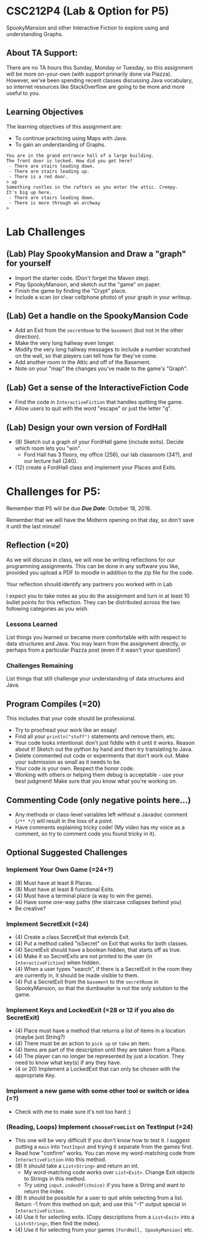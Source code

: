 # CSC212P4 (Lab & Option for P5)

SpookyMansion and other Interactive Fiction to explore using and understanding Graphs.

## About TA Support:
There are no TA hours this Sunday, Monday or Tuesday, so this assignment will be more on-your-own (with support primarily done via Piazza). However, we've been spending recent classes discussing Java vocabulary, so internet resources like StackOverflow are going to be more and more useful to you.

## Learning Objectives
The learning objectives of this assignment are:
 - To continue practicing using Maps with Java.
 - To gain an understanding of Graphs.
 

```
You are in the grand entrance hall of a large building.
The front door is locked. How did you get here?
 - There are stairs leading down.
 - There are stairs leading up.
 - There is a red door.
> up
Something rustles in the rafters as you enter the attic. Creepy.
It's big up here.
 - There are stairs leading down.
 - There is more through an archway
> 
```

# Lab Challenges

## (Lab) Play SpookyMansion and Draw a "graph" for yourself
 - Import the starter code. (Don't forget the Maven step).
 - Play SpookyMansion, and sketch out the "game" on paper.
 - Finish the game by finding the "Crypt" place.
 - Include a scan (or clear cellphone photo) of your graph in your writeup.
 
## (Lab) Get a handle on the SpookyMansion Code
 - Add an Exit from the ``secretRoom`` to the ``basement`` (but not in the other direction).
 - Make the very long hallway even longer.
 - Modify the very long hallway messages to include a number scratched on the wall, so that players can tell how far they've come.
 - Add another room in the Attic and off of the Basement.
 - Note on your "map" the changes you've made to the game's "Graph".

## (Lab) Get a sense of the InteractiveFiction Code
 - Find the code in ``InteractiveFiction`` that handles quitting the game.
 - Allow users to quit with the word "escape" or just the letter "q".

## (Lab) Design your own version of FordHall
 - (8) Sketch out a graph of your FordHall game (include exits). Decide which room lets you "win".
     - Ford Hall has 3 floors, my office (256), our lab classroom (34?), and our lecture hall (240).
 - (12) create a FordHall class and implement your Places and Exits.

# Challenges for P5:

Remember that P5 will be due ***Due Date***: October 18, 2018.

Remember that we will have the Midterm opening on that day, so don't save it until the last minute!

## Reflection (=20)

As we will discuss in class, we will now be writing reflections for our programming assignments. This can be done in any software you like, provided you upload a PDF to moodle in addition to the zip file for the code.

Your reflection should identify any partners you worked with in Lab

I expect you to take notes as you do the assignment and turn in at least 10 bullet points for this reflection. They can be distributed across the two following categories as you wish.

### Lessons Learned

List things you learned or became more comfortable with with respect to data structures and Java. You may learn from the assignment directly, or perhaps from a particular Piazza post (even if it wasn't your question!)

### Challenges Remaining

List things that still challenge your understanding of data structures and Java.

## Program Compiles (=20)
This includes that your code should be professional. 
- Try to proofread your work like an essay! 
- Find all your ``println("stuff")`` statements and remove them, etc.
- Your code looks intentional: don't just fiddle with it until it works. Reason about it! Sketch out the python by hand and then try translating to Java.
- Delete commented out code or experiments that don't work out. Make your submission as small as it needs to be.
- Your code is your own. Respect the honor code.
- Working with others or helping them debug is acceptable - use your best judgment! Make sure that you know what you're working on.

## Commenting Code (only negative points here...)
 - Any methods or class-level variables left without a Javadoc comment (``/** */``) will result in the loss of a point.
 - Have comments explaining tricky code! (My video has my voice as a comment, so try to comment code you found tricky in it).

## Optional Suggested Challenges

### Implement Your Own Game (=24+?)
 - (8) Must have at least 8 Places.
 - (8) Must have at least 8 functional Exits.
 - (4) Must have a terminal place (a way to win the game).
 - (4) Have some one-way paths (the staircase collapses behind you)
 - Be creative?

### Implement SecretExit (=24)
 - (4) Create a class SecretExit that extends Exit.
 - (4) Put a method called "isSecret" on Exit that works for both classes.
 - (4) SecretExit should have a boolean hidden, that starts off as true.
 - (4) Make it so SecretExits are not printed to the user (in ``InteractiveFiction``) when hidden.
 - (4) When a user types "search", if there is a SecretExit in the room they are currently in, it should be made visible to them.
 - (4) Put a SecretExit from the ``basement`` to the ``secretRoom`` in SpookyMansion, so that the dumbwaiter is not the only solution to the game.
 
### Implement Keys and LockedExit (=28 or 12 if you also do SecretExit)
 - (4) Place must have a method that returns a list of items in a location (maybe just String?)
 - (4) There must be an action to ``pick up`` or ``take`` an item.
 - (4) Items are part of the description until they are taken from a Place.
 - (4) The player can no longer be represented by just a location. They need to know what key(s) if any they have.
 - (4 or 20) Implement a LockedExit that can only be chosen with the appropriate Key.
 
### Implement a new game with some other tool or switch or idea (=?)
 - Check with me to make sure it's not too hard :)

### (Reading, Loops) Implement ``chooseFromList`` on TextInput (=24)
  - This one will be very difficult if you don't know how to test it. I suggest putting a ``main`` into ``TextInput`` and trying it separate from the games first.
  - Read how "confirm" works. You can move my word-matching code from ``InteractiveFiction`` into this method.
  - (8) It should take a ``List<String>`` and return an int.
      - My word-matching code works over ``List<Exit>``. Change Exit objects to Strings in this method.
      - Try using ``input.indexOf(choice)`` if you have a String and want to return the index.
  - (8) It should be possible for a user to quit while selecting from a list. Return -1 from this method on quit, and use this "-1" output special in ``InteractiveFiction``.
  - (4) Use it for selecting exits. (Copy descriptions from a ``List<Exit>`` into a ``List<String>``, then find the index).
  - (4) Use it for selecting from your games ``[FordHall, SpookyMansion]`` etc.
